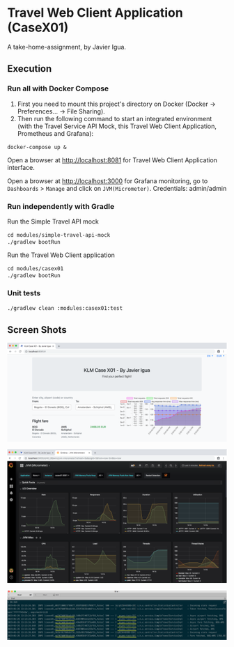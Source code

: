 # Travel Web Client Application (CaseX01)
A take-home-assignment, by Javier Igua.

## Execution

### Run all with Docker Compose
 1) First you need to mount this project's directory on Docker (Docker -> Preferences... -> File Sharing). 
 2) Then run the following command to start an integrated environment (with the Travel Service API Mock, this Travel Web Client Application, Prometheus and Grafana):
```
docker-compose up &
```

Open a browser at [http://localhost:8081](http://localhost:8081) for Travel Web Client Application interface.

Open a browser at [http://localhost:3000](http://localhost:3000) for Grafana monitoring, go to `Dashboards` > `Manage` and click on `JVM(Micrometer)`. Credentials: admin/admin

### Run independently with Gradle
Run the Simple Travel API mock
```
cd modules/simple-travel-api-mock
./gradlew bootRun
```

Run the Travel Web Client application
```
cd modules/casex01
./gradlew bootRun
```

### Unit tests
```
./gradlew clean :modules:casex01:test
```

## Screen Shots

![CaseX01 Web ScreenShot](etc/ScreenShotWebApp.png?raw=true "CaseX01 Web Interface")

![Grafana ScreenShot](etc/ScreenShotGrafana.png?raw=true "Grafana Web Interface")

![Logging ScreenShot](etc/ScreenShotLogging.png?raw=true "Logging ScreenShot")
